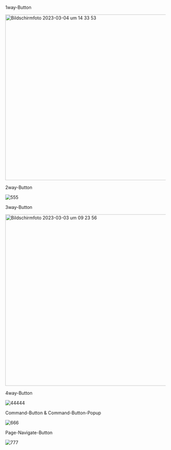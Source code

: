 1way-Button

<img width="519" alt="Bildschirmfoto 2023-03-04 um 14 33 53" src="https://user-images.githubusercontent.com/73241309/222904828-7ffbf9c3-1c21-4173-b076-2d66be392872.png">


2way-Button

![555](https://user-images.githubusercontent.com/73241309/145092511-5e0d00c3-efd3-41a8-a371-0ddd1d489164.PNG)

3way-Button

<img width="537" alt="Bildschirmfoto 2023-03-03 um 09 23 56" src="https://user-images.githubusercontent.com/73241309/222669641-f0a27002-9557-4cb0-84ab-4b6963b4c066.png">


4way-Button

![44444](https://user-images.githubusercontent.com/73241309/145102994-aee78b93-b884-4f70-bc1d-8bb86047e1e9.PNG)

Command-Button & Command-Button-Popup

![666](https://user-images.githubusercontent.com/73241309/145092586-5b3b4290-ec8e-4c62-ac4d-861d8b23b0fd.PNG)

Page-Navigate-Button

![777](https://user-images.githubusercontent.com/73241309/145092625-32d29066-8d3c-4caa-a044-b8703bb712a9.PNG)
